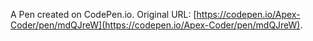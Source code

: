 
A Pen created on CodePen.io. Original URL: [https://codepen.io/Apex-Coder/pen/mdQJreW](https://codepen.io/Apex-Coder/pen/mdQJreW).


